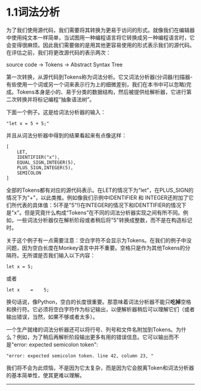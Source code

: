 # 1.1词法分析

为了我们使用源代码，我们需要将其转换为更易于访问的形式。就像我们在编辑器中使用纯文本一样简单，当试图用一种编程语言将它转换成另一种编程语言时，它会变得很麻烦。因此我们需要做的是用其他更容易使用的形式表示我们的源代码。在评估之前，我们将更改源代码的表示两次： 

source code -> Tokens -> Abstract Syntax Tree

第一次转换，从源代码到Tokens称为词法分析。它又词法分析器(分词器/扫描器-有些使用一个词或另一个词来表示行为上的细微差别，我们在本书中可以忽略)完成。Tokens本身是小的、易于分类的数据结构，然后被提供给解析器，它进行第二次转换并将标记编程“抽象语法树”。

下面一个例子。这是给词法分析器的输入：
```
"let x = 5 + 5;"
```

并且从词法分析器中得到的结果看起来有点像这样：
```
[
    LET,
    IDENTIFIER("x"),
    EQUAL_SIGN,INTEGER(5),
    PLUS_SIGN,INTEGER(5),
    SEMICOLON
]
```

全部的Tokens都有对应的源代码表示。在LET的情况下为"let"，在PLUS_SIGN的情况下为"+"，以此类推。例如像我们示例中IDENTIFIER 和 INTEGER还附加了它们所代表的具体值：5(不是"5"!)在INTEGER的情况下和IDENTTIFIER的情况下是"x"。但是究竟什么构成“Tokens”在不同的词法分析器实现之间有所不同。例如，一些词法分析器仅在解析阶段或者稍后将"5"转换成整数，而不是在构造标记时。

关于这个例子有一点需要注意：空白字符不会显示为Tokens。在我们的例子中没问题，因为空白长度在Monkey语言中并不重要。空格只是作为其他Tokens的分隔符。无所谓是否我们输入以下内容：
```
let x = 5;
```
或者
```
let x    =    5;
```
换句话说，像Python，空白的长度很重要。那意味着词法分析器不能只**吃掉**空格和换行符。它必须将空白字符作为标记输出，以便解析器稍后可以理解它们（或者输出错误，当然，如果不够或者太多）。

一个生产就绪的词法分析器还可以将行号、列号和文件名附加到Tokens。为什么？例如，为了稍后再解析阶段输出更多有用的错误信息。它可以输出而不是"error: expected semicolon token":
```
"error: expected semicolon token. line 42, column 23, "
```
我们将不会为此烦恼，不是因为它太复杂，而是因为它会脱离Token和词法分析器的基本简单性，使其更难以理解。

****
